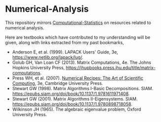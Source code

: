# Numerical-Analysis

This repository mirrors [Computational-Statistics](https://github.com/jinghuazhao/Computational-Statistics) on resources related to numerical analysis.

Here are textbooks which have contributed to my understanding will be given, along with links extracted from my past bookmarks,

* Anderson E, et al. (1999). LAPACK Users' Guide, 3e, https://www.netlib.org/lapack/lug/.
* Golub GH, Van Loan CF (2013). Matrix Computations, 4e. The Johns Hopkins University Press, https://jhupbooks.press.jhu.edu/title/matrix-computations.
* Press WH, et al. (2007). [Numerical Recipes: The Art of Scientific Computing](http://numerical.recipes/), 3e, Cambridge University Press.
* Stewart GW (1998). Matrix Algorithms I-Basic Decompositions. SIAM. https://epubs.siam.org/doi/book/10.1137/1.9781611971408.
* Stewart GW (2001). Matrix Algorithms II-Eigensystems. SIAM. https://epubs.siam.org/doi/book/10.1137/1.9780898718058.
* Wilkinson JH (1965). The algebraic eigenvalue problem, Oxford University Press.
